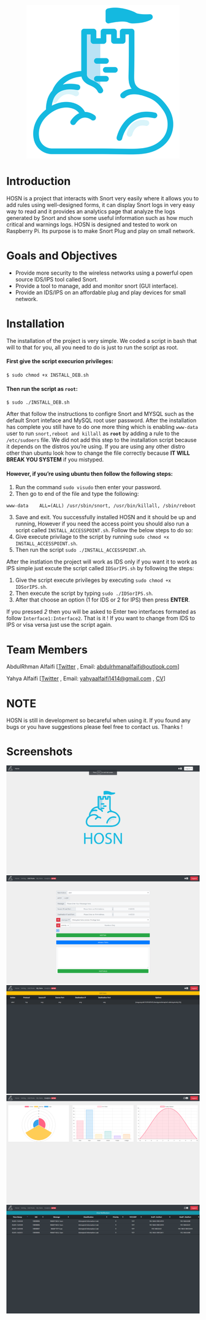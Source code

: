 <p align="center"> 
  <img src="screenshots/logoTab.png">
</p>

# Introduction
HOSN is a project that interacts with Snort very easily where it allows you to add rules using well-designed forms, it can display Snort logs in very easy way to read and it provides an analytics page that analyze the logs generated by Snort and show some useful information such as how much critical and warnings logs. HOSN is designed and tested to work on Raspberry Pi. Its purpose is to make Snort Plug and play on small network.
# Goals and Objectives
*	Provide more security to the wireless networks using a powerful open source IDS/IPS tool called Snort.
*	Provide a tool to manage, add and monitor snort (GUI interface).
*	Provide an IDS/IPS on an affordable plug and play devices for small network.
# Installation
The installation of the project is very simple. We coded a script in bash that will to that for you, all you need to do is just to run the script as root. 
#### First give the script execurion privileges:
```
$ sudo chmod +x INSTALL_DEB.sh
```
#### Then run the script as **`root`**:
```
$ sudo ./INSTALL_DEB.sh
```
After that follow the instructions to configre Snort and MYSQL such as the default Snort inteface and MySQL root user password.
After the installation has complete you still have to do one more thing which is enabling `www-data` user to run `snort,reboot and killall` as **`root`** by adding a rule to the `/etc/sudoers` file. We did not add this step to the installation script because it depends on the distros you’re using. If you are using any other distro other than ubuntu look how to change the file correctly because **IT WILL BREAK YOU SYSTEM** if you mistyped.

#### However, if you’re using ubuntu then follow the following steps:
1.  Run the command `sudo visudo` then enter your password.
2.  Then go to end of the file and type the following:
```
www-data	ALL=(ALL) /usr/sbin/snort, /usr/bin/killall, /sbin/reboot
```
3.  Save and exit.
You successfully installed HOSN and it should be up and running, However if you need the access point you should also run a script called `INSTALL_ACCESSPOINT.sh`. Follow the below steps to do so:
1.  Give execute privilage to the script by running `sudo chmod +x INSTALL_ACCESSPOINT.sh`.
2.  Then run the script `sudo ./INSTALL_ACCESSPOINT.sh`.

After the instlation the project will work as IDS only if you want it to work as IPS simple just excute the script called `IDSorIPS.sh` by following the steps:
1.  Give the script execute privileges by executing `sudo chmod +x IDSorIPS.sh`.
2.  Then execute the script by typing `sudo ./IDSorIPS.sh`.
3.  After that choose an option (1 for IDS or 2 for IPS) then press **ENTER**.

If you pressed *2* then you will be asked to Enter two interfaces formated as follow `Interface1:Interface2`.
That is it ! If you want to change from IDS to IPS or visa versa just use the script again. 

# Team Members
AbdulRhman Alfaifi
[[Twitter][1] , Email: abdulrhmanalfaifi@outlook.com]

Yahya Alfaifi
[[Twitter][2] , Email: yahyaalfaifi1414@gmail.com , [CV][3]]

# NOTE
HOSN is still in development so becareful when using it. If you found any bugs or you have suggestions please feel free to contact us. Thanks !

# Screenshots

<p align="center">
  <img src="screenshots/Home.PNG">
  <img src="screenshots/AddRules.PNG">
  <img src="screenshots/MyRules.PNG">
  <img src="screenshots/Analytics.PNG">
  <img src="screenshots/Notifications.PNG">
</p>

[1]:https://twitter.com/A__ALFAIFI
[2]:https://twitter.com/IyahyaC
[3]:http://yahyaalfaifi.com/
